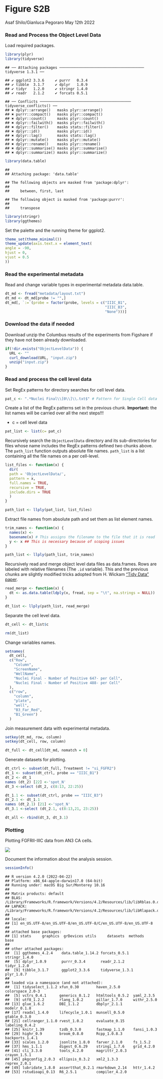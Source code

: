 Figure S2B
================
Asaf Shilo/Gianluca Pegoraro
May 12th 2022

### Read and Process the Object Level Data

Load required packages.

``` r
library(plyr)
library(tidyverse)
```

    ## ── Attaching packages ─────────────────────────────────────── tidyverse 1.3.1 ──

    ## ✔ ggplot2 3.3.6     ✔ purrr   0.3.4
    ## ✔ tibble  3.1.7     ✔ dplyr   1.0.9
    ## ✔ tidyr   1.2.0     ✔ stringr 1.4.0
    ## ✔ readr   2.1.2     ✔ forcats 0.5.1

    ## ── Conflicts ────────────────────────────────────────── tidyverse_conflicts() ──
    ## ✖ dplyr::arrange()   masks plyr::arrange()
    ## ✖ purrr::compact()   masks plyr::compact()
    ## ✖ dplyr::count()     masks plyr::count()
    ## ✖ dplyr::failwith()  masks plyr::failwith()
    ## ✖ dplyr::filter()    masks stats::filter()
    ## ✖ dplyr::id()        masks plyr::id()
    ## ✖ dplyr::lag()       masks stats::lag()
    ## ✖ dplyr::mutate()    masks plyr::mutate()
    ## ✖ dplyr::rename()    masks plyr::rename()
    ## ✖ dplyr::summarise() masks plyr::summarise()
    ## ✖ dplyr::summarize() masks plyr::summarize()

``` r
library(data.table)
```

    ## 
    ## Attaching package: 'data.table'

    ## The following objects are masked from 'package:dplyr':
    ## 
    ##     between, first, last

    ## The following object is masked from 'package:purrr':
    ## 
    ##     transpose

``` r
library(stringr)
library(ggthemes)
```

Set the palette and the running theme for ggplot2.

``` r
theme_set(theme_minimal())
theme_update(axis.text.x = element_text(
angle = -90,
hjust = 0,
vjust = 0.5
))
```

### Read the experimental metadata

Read and change variable types in experimental metadata data.table.

``` r
dt_md <- fread("metadata/layout.txt")
dt_md <- dt_md[probe != "",]
dt_md[, `:=`(probe = factor(probe, levels = c("IIIC_B1",
                                              "IIIC_B3",
                                              "None")))]
```

### Download the data if needed

Download unzip the Columbus results of the experiments from Figshare if
they have not been already downloaded.

``` r
if(!dir.exists("ObjectLevelData")) {
  URL <- ""
  curl_download(URL, "input.zip")
  unzip("input.zip")
}
```

### Read and process the cell level data

Set RegEx patterns for directory searches for cell level data.

``` r
pat_c <- ".*Nuclei Final\\[0\\]\\.txt$" # Pattern for Single Cell data files
```

Create a list of the RegEx patterns set in the previous chunk.
**Important:** the list names will be carried over all the next steps!!!

-   c = cell level data

``` r
pat_list <- list(c= pat_c)
```

Recursively search the `ObjectLevelData` directory and its
sub-directories for files whose name includes the RegEx patterns defined
two chunks above. The `path_list` function outputs absolute file names.
`path_list` is a list containing all the file names on a per cell-level.

``` r
list_files <- function(x) {
  dir(
  path = 'ObjectLevelData/',
  pattern = x,
  full.names = TRUE,
  recursive = TRUE,
  include.dirs = TRUE
  )
}

path_list <- llply(pat_list, list_files) 
```

Extract file names from absolute path and set them as list element
names.

``` r
trim_names <- function(x) {
  names(x) <-
  basename(x) # This assigns the filename to the file that it is read
  y <- x ## This is necessary because of scoping issues
}

path_list <- llply(path_list, trim_names) 
```

Recursively read and merge object level data files as data.frames. Rows
are labeled with relative filenames (The `.id` variable). This and the
previous chunks are slightly modified tricks adopted from H. Wickam
[“Tidy Data” paper](http://vita.had.co.nz/papers/tidy-data.pdf).

``` r
read_merge <- function(x) {
  dt <- as.data.table(ldply(x, fread, sep = "\t", na.strings = NULL))
}

dt_list <- llply(path_list, read_merge)
```

Separate the cell level data.

``` r
dt_cell <- dt_list$c

rm(dt_list)
```

Change variables names.

``` r
setnames(
  dt_cell,
  c("Row",
    "Column",
    "ScreenName",
    "WellName",
    "Nuclei Final - Number of Positive 647- per Cell",
    "Nuclei Final - Number of Positive 488- per Cell"
  ),
  c("row",
    "column",
    "plate",
    "well",
    "B3_Far_Red",
    "B1_Green")
  )
```

Join measurement data with experimental metadata.

``` r
setkey(dt_md, row, column)
setkey(dt_cell, row, column)

dt_full <- dt_cell[dt_md, nomatch = 0] 
```

Generate datasets for plotting.

``` r
dt_ctrl <- subset(dt_full, Treatment != "si_FGFR2")
dt_1 <- subset(dt_ctrl, probe == "IIIC_B1")
dt_2 <- dt_1
names (dt_2) [22] <-'spot_N'
dt_3 <-select (dt_2, c(8:13, 22:25))

dt_1.1 <- subset(dt_ctrl, probe == "IIIC_B3")
dt_2.1 <- dt_1.1
names (dt_2.1) [21] <-'spot_N'
dt_3.1 <-select (dt_2.1, c(8:13,21, 23:25))

dt_all <- rbind(dt_3, dt_3.1)
```

### Plotting

Plotting FGFRII-IIIC data from AN3 CA cells.

![](output/FigS2_B-1.png)<!-- -->

Document the information about the analysis session.

``` r
sessionInfo()
```

    ## R version 4.2.0 (2022-04-22)
    ## Platform: x86_64-apple-darwin17.0 (64-bit)
    ## Running under: macOS Big Sur/Monterey 10.16
    ## 
    ## Matrix products: default
    ## BLAS:   /Library/Frameworks/R.framework/Versions/4.2/Resources/lib/libRblas.0.dylib
    ## LAPACK: /Library/Frameworks/R.framework/Versions/4.2/Resources/lib/libRlapack.dylib
    ## 
    ## locale:
    ## [1] en_US.UTF-8/en_US.UTF-8/en_US.UTF-8/C/en_US.UTF-8/en_US.UTF-8
    ## 
    ## attached base packages:
    ## [1] stats     graphics  grDevices utils     datasets  methods   base     
    ## 
    ## other attached packages:
    ##  [1] ggthemes_4.2.4    data.table_1.14.2 forcats_0.5.1     stringr_1.4.0    
    ##  [5] dplyr_1.0.9       purrr_0.3.4       readr_2.1.2       tidyr_1.2.0      
    ##  [9] tibble_3.1.7      ggplot2_3.3.6     tidyverse_1.3.1   plyr_1.8.7       
    ## 
    ## loaded via a namespace (and not attached):
    ##  [1] tidyselect_1.1.2 xfun_0.30        haven_2.5.0      colorspace_2.0-3
    ##  [5] vctrs_0.4.1      generics_0.1.2   htmltools_0.5.2  yaml_2.3.5      
    ##  [9] utf8_1.2.2       rlang_1.0.2      pillar_1.7.0     withr_2.5.0     
    ## [13] glue_1.6.2       DBI_1.1.2        dbplyr_2.1.1     modelr_0.1.8    
    ## [17] readxl_1.4.0     lifecycle_1.0.1  munsell_0.5.0    gtable_0.3.0    
    ## [21] cellranger_1.1.0 rvest_1.0.2      evaluate_0.15    labeling_0.4.2  
    ## [25] knitr_1.39       tzdb_0.3.0       fastmap_1.1.0    fansi_1.0.3     
    ## [29] highr_0.9        broom_0.8.0      Rcpp_1.0.8.3     backports_1.4.1 
    ## [33] scales_1.2.0     jsonlite_1.8.0   farver_2.1.0     fs_1.5.2        
    ## [37] hms_1.1.1        digest_0.6.29    stringi_1.7.6    grid_4.2.0      
    ## [41] cli_3.3.0        tools_4.2.0      magrittr_2.0.3   crayon_1.5.1    
    ## [45] pkgconfig_2.0.3  ellipsis_0.3.2   xml2_1.3.3       reprex_2.0.1    
    ## [49] lubridate_1.8.0  assertthat_0.2.1 rmarkdown_2.14   httr_1.4.2      
    ## [53] rstudioapi_0.13  R6_2.5.1         compiler_4.2.0
